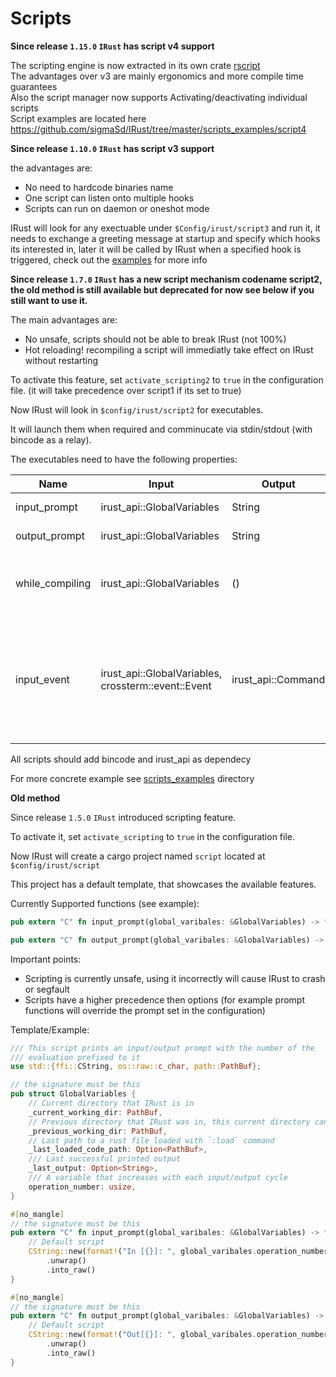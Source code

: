 # Scripts
**Since release `1.15.0` `IRust` has script v4 support**

The scripting engine is now extracted in its own crate [rscript](https://github.com/sigmaSd/Rscript)\
The advantages over v3 are mainly ergonomics and more compile time guarantees\
Also the script manager now supports Activating/deactivating individual scripts\
Script examples are located here https://github.com/sigmaSd/IRust/tree/master/scripts_examples/script4

**Since release `1.10.0` `IRust` has script v3 support**

the advantages are:
- No need to hardcode binaries name
- One script can listen onto multiple hooks
- Scripts can run on daemon or oneshot mode

IRust will look for any exectuable under `$Config/irust/script3` and run it, it needs to exchange a greeting message at startup and specify which hooks its interested in, later it will be called by IRust when a specified hook is triggered, check out the [examples](https://github.com/sigmaSd/IRust/tree/master/scripts_examples/script3) for more info

**Since release `1.7.0` `IRust` has a new script mechanism codename script2, the old method is still available but deprecated for now see below if you still want to use it.**

The main advantages are:

- No unsafe, scripts should not be able to break IRust (not 100%)
- Hot reloading! recompiling a script will immediatly take effect on IRust without restarting


To activate this feature, set `activate_scripting2` to `true` in the configuration file. (it will take precedence over script1 if its set to true)

Now IRust will look in `$config/irust/script2` for executables.

It will launch them when required and comminucate via stdin/stdout (with bincode as a relay).

The executables need to have the following properties:

| Name             | Input                       | Output  | What it should do
| ---------------- | --------------------------- | ------- | -------------------------------------------------
| input_prompt     | irust_api::GlobalVariables  | String  | return the input prompt value as a string
| output_prompt    | irust_api::GlobalVariables  | String  | return the output prompt value as a string
| while_compiling  | irust_api::GlobalVariables  | ()      | do arbitrary things while IRust is compiling an expression (print some waiting animation for example)
| input_event      | irust_api::GlobalVariables, crossterm::event::Event  |  irust_api::Command      | all crossterm events will be passed to this script, it can choose to act upon it and return a `Some(irust_api::Command)` or let the normal IRust flow continue by returning `None` (See examlpes for vi-mode built upon this)

All scripts should add bincode and irust_api as dependecy

For more concrete example see [scripts_examples](https://github.com/sigmaSd/IRust/tree/master/scripts_examples/script2) directory


**Old method**

Since release `1.5.0` `IRust` introduced scripting feature.

To activate it, set `activate_scripting` to `true` in the configuration file.

Now IRust will create a cargo project named `script` located at `$config/irust/script`

This project has a default template, that showcases the available features.

Currently Supported functions (see example):
```rust
pub extern "C" fn input_prompt(global_varibales: &GlobalVariables) -> *mut c_char
```
```rust
pub extern "C" fn output_prompt(global_varibales: &GlobalVariables) -> *mut c_char
```

Important points:
- Scripting is currently unsafe, using it incorrectly will cause IRust to crash or segfault
- Scripts have a higher precedence then options (for example prompt functions will override the prompt set in the configuration)

Template/Example:
```rust
/// This script prints an input/output prompt with the number of the
/// evaluation prefixed to it
use std::{ffi::CString, os::raw::c_char, path::PathBuf};

// the signature must be this
pub struct GlobalVariables {
    // Current directory that IRust is in
    _current_working_dir: PathBuf,
    // Previous directory that IRust was in, this current directory can change if the user uses the `:cd` command
    _previous_working_dir: PathBuf,
    // Last path to a rust file loaded with `:load` command
    _last_loaded_code_path: Option<PathBuf>,
    /// Last successful printed output
    _last_output: Option<String>,
    /// A variable that increases with each input/output cycle
    operation_number: usize,
}

#[no_mangle]
// the signature must be this
pub extern "C" fn input_prompt(global_varibales: &GlobalVariables) -> *mut c_char {
    // Default script
    CString::new(format!("In [{}]: ", global_varibales.operation_number))
        .unwrap()
        .into_raw()
}

#[no_mangle]
// the signature must be this
pub extern "C" fn output_prompt(global_varibales: &GlobalVariables) -> *mut c_char {
    // Default script
    CString::new(format!("Out[{}]: ", global_varibales.operation_number))
        .unwrap()
        .into_raw()
}
```
